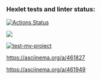 ### Hexlet tests and linter status:
[![Actions Status](https://github.com/alekseychudinov/python-project-lvl1/workflows/hexlet-check/badge.svg)](https://github.com/alekseychudinov/python-project-lvl1/actions)

<a href="https://codeclimate.com/github/codeclimate/codeclimate/maintainability"><img src="https://api.codeclimate.com/v1/badges/a99a88d28ad37a79dbf6/maintainability" /></a>

[![test-my-project](https://github.com/alekseychudinov/python-project-lvl1/actions/workflows/first_project-check.yml/badge.svg)](https://github.com/alekseychudinov/python-project-lvl1/actions/workflows/first_project-check.yml)

https://asciinema.org/a/461827

https://asciinema.org/a/461949
